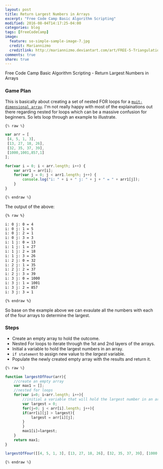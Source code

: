 ```yaml
---
layout: post
title: Return Largest Numbers in Arrays
excerpt: "Free Code Camp Basic Algorithm Scripting"
modified: 2016-08-04T14:17:25-04:00
categories: blog
tags: [FreeCodeCamp]
image:
  feature: so-simple-sample-image-7.jpg
  credit: Mariannizmo
  creditlink: http://mariannizmo.deviantart.com/art/FREE-5-Triangulation-Mosaic-backgrounds-406553032
comments: true
share: true
---
```


Free Code Camp Basic Algorithm Scripting - Return Largest Numbers in Arrays

### Game Plan

This is basically about creating a set of nested FOR loops for a [`muit-dimensional array`](https://developer.mozilla.org/en-US/docs/Web/JavaScript/Guide/Indexed_collections). I'm not really happy with most of the explainations out there regarding nested for loops which can be a massive confusion for beginners.  So lets loop through an example to illustrate.

```Javascript
{% raw %}   

var arr = [
 [4, 5, 1, 3],
 [13, 27, 18, 26],    
 [32, 35, 37, 39],
 [1000,1001,857,1]
];

for(var i = 0; i < arr.length; i++) {
    var arr1 = arr[i];
    for(var j = 0; j < arr1.length; j++) {
        console.log("i: " + i + " j: " + j + " = " + arr1[j]);
    }
}

{% endraw %}
```
The output of the above:

```html
{% raw %} 

i: 0 j: 0 = 4
i: 0 j: 1 = 5
i: 0 j: 2 = 1
i: 0 j: 3 = 3
i: 1 j: 0 = 13
i: 1 j: 1 = 27
i: 1 j: 2 = 18
i: 1 j: 3 = 26
i: 2 j: 0 = 32
i: 2 j: 1 = 35
i: 2 j: 2 = 37
i: 2 j: 3 = 39
i: 3 j: 0 = 1000
i: 3 j: 1 = 1001
i: 3 j: 2 = 857
i: 3 j: 3 = 1

{% endraw %}
```

So base on the example above we can evaulate all the numbers with each of the four arrays to determine the largest.  

### Steps

* Create an empty array to hold the outcome.
* Nested For loops to iterate through the 1st and 2nd layers of the arrays.
* Initial a variable to hold the largest numbers in an array.
* `if statement` to assign new value to the <cite>largest</cite> variable.
* Populate the newly created empty array with the results and return it.

```Javascript
{% raw %} 

function largestOfFour(arr){
	//create an empty array
	var max1 = [];
	//nested for loops
	for(var i=0; i<arr.length; i++){
		//initial a variable that will hold the largest number in an array
		var largest = 0;
		for(j=0; j < arr[i].length; j++){
		if(arr[i][j] > largest){
			largest = arr[i][j];
		}
		}
		max1[i]=largest;
	}
	return max1;
}

largestOfFour([[4, 5, 1, 3], [13, 27, 18, 26], [32, 35, 37, 39], [1000, 1001, 857, 1]]);

{% endraw %}
```
